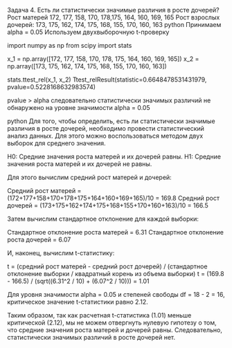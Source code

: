 Задача 4. Есть ли статистически значимые различия в росте
дочерей?
Рост матерей 172, 177, 158, 170, 178,175, 164, 160, 169, 165
Рост взрослых дочерей: 173, 175, 162, 174, 175, 168, 155, 170, 160, 163
python
Принимаем alpha = 0.05
Используем двухвыборочную t-проверку

import numpy as np
from scipy import stats

x_1 = np.array([172, 177, 158, 170, 178, 175, 164, 160, 169, 165])
x_2 = np.array([173, 175, 162, 174, 175, 168, 155, 170, 160, 163])

stats.ttest_rel(x_1, x_2)
    Ttest_relResult(statistic=0.6648478531431979, pvalue=0.5228168632983574)

pvalue > alpha следовательно статистически значимых различий не обнаружено на уровне значимости alpha = 0.05

python
Для того, чтобы определить, есть ли статистически значимые различия в росте дочерей, 
необходимо провести статистический анализ данных. 
Для этого можно воспользоваться методом двух выборок для среднего значения.

H0: Средние значения роста матерей и их дочерей равны.
H1: Средние значения роста матерей и их дочерей не равны.

Для этого вычислим средний рост матерей и дочерей:

Средний рост матерей = (172+177+158+170+178+175+164+160+169+165)/10 = 169.8
Средний рост дочерей = (173+175+162+174+175+168+155+170+160+163)/10 = 166.5

Затем вычислим стандартное отклонение для каждой выборки:

Стандартное отклонение роста матерей = 6.31
Стандартное отклонение роста дочерей = 6.07

И, наконец, вычислим t-статистику:

t = (средний рост матерей - средний рост дочерей) / (стандартное отклонение выборки / квадратный корень из объема выборки) 
t = (169.8 - 166.5) / (sqrt((6.31^2 / 10) + (6.07^2 / 10))) = 1.01

Для уровня значимости alpha = 0.05 и степеней свободы df = 18 - 2 = 16, 
критическое значение t-статистики равно 2.12.

Таким образом, так как расчетная t-статистика (1.01) меньше критической (2.12), 
мы не можем отвергнуть нулевую гипотезу о том, что средние значения роста матерей и дочерей равны. 
Следовательно, статистически значимых различий в росте дочерей нет.

